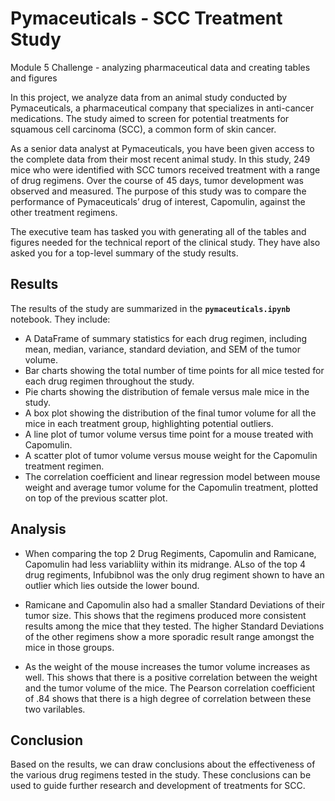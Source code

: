 # **Pymaceuticals - SCC Treatment Study**

Module 5 Challenge - analyzing pharmaceutical data and creating tables and figures

In this project, we analyze data from an animal study conducted by Pymaceuticals, a pharmaceutical company that specializes in anti-cancer medications. The study aimed to screen for potential treatments for squamous cell carcinoma (SCC), a common form of skin cancer.

As a senior data analyst at Pymaceuticals, you have been given access to the complete data from their most recent animal study. In this study, 249 mice who were identified with SCC tumors received treatment with a range of drug regimens. Over the course of 45 days, tumor development was observed and measured. The purpose of this study was to compare the performance of Pymaceuticals’ drug of interest, Capomulin, against the other treatment regimens.

The executive team has tasked you with generating all of the tables and figures needed for the technical report of the clinical study. They have also asked you for a top-level summary of the study results.

## **Results**

The results of the study are summarized in the **`pymaceuticals.ipynb`** notebook. They include:

- A DataFrame of summary statistics for each drug regimen, including mean, median, variance, standard deviation, and SEM of the tumor volume.
- Bar charts showing the total number of time points for all mice tested for each drug regimen throughout the study.
- Pie charts showing the distribution of female versus male mice in the study.
- A box plot showing the distribution of the final tumor volume for all the mice in each treatment group, highlighting potential outliers.
- A line plot of tumor volume versus time point for a mouse treated with Capomulin.
- A scatter plot of tumor volume versus mouse weight for the Capomulin treatment regimen.
- The correlation coefficient and linear regression model between mouse weight and average tumor volume for the Capomulin treatment, plotted on top of the previous scatter plot.

## **Analysis**

- When comparing the top 2 Drug Regiments, Capomulin and Ramicane, Capomulin had less variabliity within its midrange. ALso of the top 4 drug regiments, Infubibnol was the only drug regiment shown to have an outlier which lies outside the lower bound.

- Ramicane and Capomulin also had a smaller Standard Deviations of their tumor size. This shows that the regimens produced more consistent results among the mice that they tested. The higher Standard Deviations of the other regimens show a more sporadic result range amongst the mice in those groups.

- As the weight of the mouse increases the tumor volume increases as well. This shows that there is a positive correlation between the weight and the tumor volume of the mice. The Pearson correlation coefficient of .84 shows that there is a high degree of correlation between these two varilables.

## **Conclusion**

Based on the results, we can draw conclusions about the effectiveness of the various drug regimens tested in the study. These conclusions can be used to guide further research and development of treatments for SCC.
